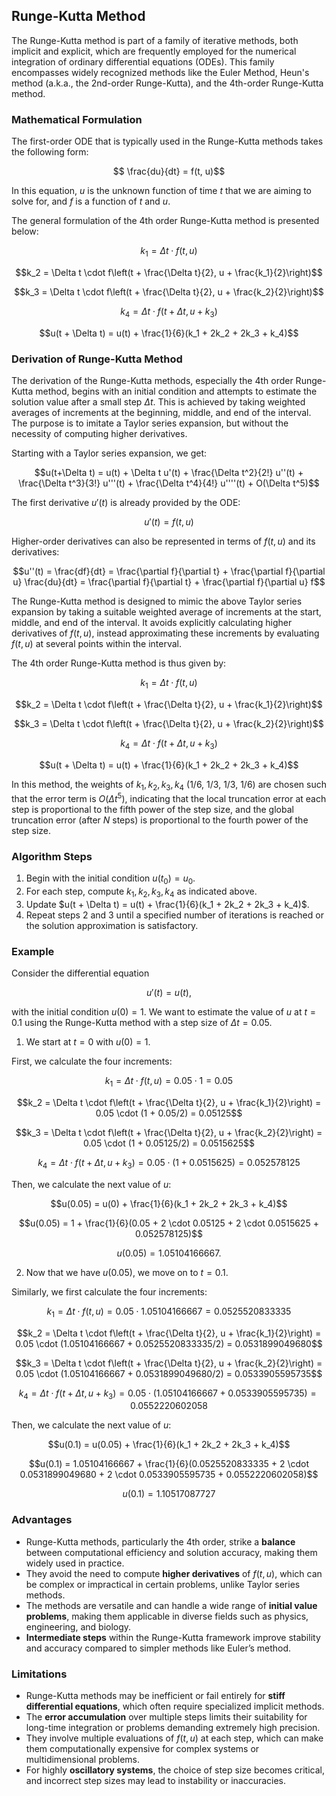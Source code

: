 ## Runge-Kutta Method

The Runge-Kutta method is part of a family of iterative methods, both implicit and explicit, which are frequently employed for the numerical integration of ordinary differential equations (ODEs). This family encompasses widely recognized methods like the Euler Method, Heun's method (a.k.a., the 2nd-order Runge-Kutta), and the 4th-order Runge-Kutta method.

### Mathematical Formulation

The first-order ODE that is typically used in the Runge-Kutta methods takes the following form:

$$ \frac{du}{dt} = f(t, u)$$

In this equation, $u$ is the unknown function of time $t$ that we are aiming to solve for, and $f$ is a function of $t$ and $u$.

The general formulation of the 4th order Runge-Kutta method is presented below:

$$k_1 = \Delta t \cdot f(t, u)$$

$$k_2 = \Delta t \cdot f\left(t + \frac{\Delta t}{2}, u + \frac{k_1}{2}\right)$$

$$k_3 = \Delta t \cdot f\left(t + \frac{\Delta t}{2}, u + \frac{k_2}{2}\right)$$

$$k_4 = \Delta t \cdot f(t + \Delta t, u + k_3)$$

$$u(t + \Delta t) = u(t) + \frac{1}{6}(k_1 + 2k_2 + 2k_3 + k_4)$$

### Derivation of Runge-Kutta Method

The derivation of the Runge-Kutta methods, especially the 4th order Runge-Kutta method, begins with an initial condition and attempts to estimate the solution value after a small step $\Delta t$. This is achieved by taking weighted averages of increments at the beginning, middle, and end of the interval. The purpose is to imitate a Taylor series expansion, but without the necessity of computing higher derivatives.

Starting with a Taylor series expansion, we get:

$$u(t+\Delta t) = u(t) + \Delta t u'(t) + \frac{\Delta t^2}{2!} u''(t) + \frac{\Delta t^3}{3!} u'''(t) + \frac{\Delta t^4}{4!} u''''(t) + O(\Delta t^5)$$

The first derivative $u'(t)$ is already provided by the ODE:

$$u'(t) = f(t, u)$$

Higher-order derivatives can also be represented in terms of $f(t, u)$ and its derivatives:

$$u''(t) = \frac{df}{dt} = \frac{\partial f}{\partial t} + \frac{\partial f}{\partial u} \frac{du}{dt} = \frac{\partial f}{\partial t} + \frac{\partial f}{\partial u} f$$

The Runge-Kutta method is designed to mimic the above Taylor series expansion by taking a suitable weighted average of increments at the start, middle, and end of the interval. It avoids explicitly calculating higher derivatives of $f(t, u)$, instead approximating these increments by evaluating $f(t, u)$ at several points within the interval.

The 4th order Runge-Kutta method is thus given by:

$$k_1 = \Delta t \cdot f(t, u)$$

$$k_2 = \Delta t \cdot f\left(t + \frac{\Delta t}{2}, u + \frac{k_1}{2}\right)$$

$$k_3 = \Delta t \cdot f\left(t + \frac{\Delta t}{2}, u + \frac{k_2}{2}\right)$$

$$k_4 = \Delta t \cdot f(t + \Delta t, u + k_3)$$

$$u(t + \Delta t) = u(t) + \frac{1}{6}(k_1 + 2k_2 + 2k_3 + k_4)$$

In this method, the weights of $k_1, k_2, k_3, k_4$ (1/6, 1/3, 1/3, 1/6) are chosen such that the error term is $O(\Delta t^5)$, indicating that the local truncation error at each step is proportional to the fifth power of the step size, and the global truncation error (after $N$ steps) is proportional to the fourth power of the step size.

### Algorithm Steps

1. Begin with the initial condition $u(t_0) = u_0$.
2. For each step, compute $k_1, k_2, k_3, k_4$ as indicated above.
3. Update $u(t + \Delta t) = u(t) + \frac{1}{6}(k_1 + 2k_2 + 2k_3 + k_4)$.
4. Repeat steps 2 and 3 until a specified number of iterations is reached or the solution approximation is satisfactory.

### Example

Consider the differential equation

$$ u'(t)=u(t),$$

with the initial condition $u(0)=1$. We want to estimate the value of $u$ at $t = 0.1$ using the Runge-Kutta method with a step size of $\Delta t = 0.05$.

1. We start at $t=0$ with $u(0) = 1$.

First, we calculate the four increments:

$$k_1 = \Delta t \cdot f(t, u) = 0.05 \cdot 1 = 0.05$$

$$k_2 = \Delta t \cdot f\left(t + \frac{\Delta t}{2}, u + \frac{k_1}{2}\right) = 0.05 \cdot (1 + 0.05/2) = 0.05125$$

$$k_3 = \Delta t \cdot f\left(t + \frac{\Delta t}{2}, u + \frac{k_2}{2}\right) = 0.05 \cdot (1 + 0.05125/2) = 0.0515625$$

$$k_4 = \Delta t \cdot f(t + \Delta t, u + k_3) = 0.05 \cdot (1 + 0.0515625) = 0.052578125$$

Then, we calculate the next value of $u$:

$$u(0.05) = u(0) + \frac{1}{6}(k_1 + 2k_2 + 2k_3 + k_4)$$

$$u(0.05) = 1 + \frac{1}{6}(0.05 + 2 \cdot 0.05125 + 2 \cdot 0.0515625 + 0.052578125)$$

$$u(0.05) = 1.05104166667.$$

2. Now that we have $u(0.05)$, we move on to $t = 0.1$.

Similarly, we first calculate the four increments:

$$k_1 = \Delta t \cdot f(t, u) = 0.05 \cdot 1.05104166667 = 0.0525520833335$$

$$k_2 = \Delta t \cdot f\left(t + \frac{\Delta t}{2}, u + \frac{k_1}{2}\right) = 0.05 \cdot (1.05104166667 + 0.0525520833335/2) = 0.0531899049680$$

$$k_3 = \Delta t \cdot f\left(t + \frac{\Delta t}{2}, u + \frac{k_2}{2}\right) = 0.05 \cdot (1.05104166667 + 0.0531899049680/2) = 0.0533905595735$$

$$k_4 = \Delta t \cdot f(t + \Delta t, u + k_3) = 0.05 \cdot (1.05104166667 + 0.0533905595735) = 0.0552220602058$$

Then, we calculate the next value of $u$:

$$u(0.1) = u(0.05) + \frac{1}{6}(k_1 + 2k_2 + 2k_3 + k_4)$$

$$u(0.1) = 1.05104166667 + \frac{1}{6}(0.0525520833335 + 2 \cdot 0.0531899049680 + 2 \cdot 0.0533905595735 + 0.0552220602058)$$

$$u(0.1) = 1.10517087727$$

### Advantages  

- Runge-Kutta methods, particularly the 4th order, strike a **balance** between computational efficiency and solution accuracy, making them widely used in practice.  
- They avoid the need to compute **higher derivatives** of $f(t, u)$, which can be complex or impractical in certain problems, unlike Taylor series methods.  
- The methods are versatile and can handle a wide range of **initial value problems**, making them applicable in diverse fields such as physics, engineering, and biology.  
- **Intermediate steps** within the Runge-Kutta framework improve stability and accuracy compared to simpler methods like Euler’s method.  

### Limitations  

- Runge-Kutta methods may be inefficient or fail entirely for **stiff differential equations**, which often require specialized implicit methods.  
- The **error accumulation** over multiple steps limits their suitability for long-time integration or problems demanding extremely high precision.  
- They involve multiple evaluations of $f(t, u)$ at each step, which can make them computationally expensive for complex systems or multidimensional problems.  
- For highly **oscillatory systems**, the choice of step size becomes critical, and incorrect step sizes may lead to instability or inaccuracies.  
